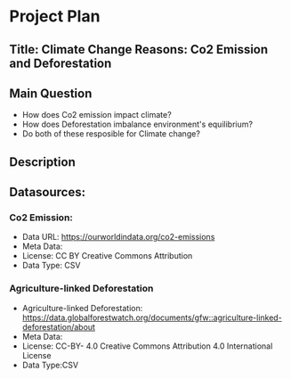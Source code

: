 # Project Plan

## Title: Climate Change Reasons: Co2 Emission and Deforestation

## Main Question

* How does Co2 emission impact climate?
* How does Deforestation imbalance environment's equilibrium?
* Do both of these resposible for Climate change?

## Description

<!-- will update later-->

## Datasources: 

### Co2 Emission:
* Data URL: https://ourworldindata.org/co2-emissions
* Meta Data:
* License:  CC BY Creative Commons Attribution
* Data Type: CSV

### Agriculture-linked Deforestation
* Agriculture-linked Deforestation: https://data.globalforestwatch.org/documents/gfw::agriculture-linked-deforestation/about
* Meta Data:
* License: CC-BY- 4.0 Creative Commons Attribution 4.0 International License
* Data Type:CSV

